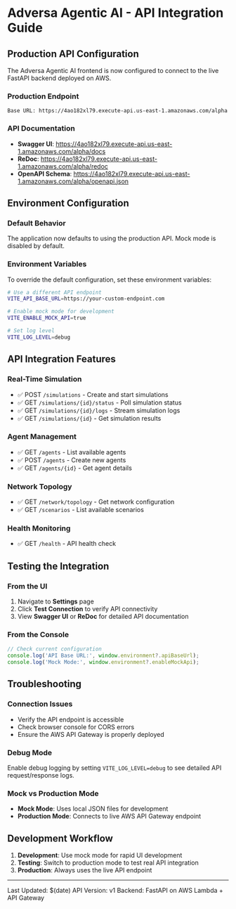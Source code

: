 
# Adversa Agentic AI - API Integration Guide

## Production API Configuration

The Adversa Agentic AI frontend is now configured to connect to the live FastAPI backend deployed on AWS.

### Production Endpoint
```
Base URL: https://4ao182xl79.execute-api.us-east-1.amazonaws.com/alpha
```

### API Documentation
- **Swagger UI**: https://4ao182xl79.execute-api.us-east-1.amazonaws.com/alpha/docs
- **ReDoc**: https://4ao182xl79.execute-api.us-east-1.amazonaws.com/alpha/redoc
- **OpenAPI Schema**: https://4ao182xl79.execute-api.us-east-1.amazonaws.com/alpha/openapi.json

## Environment Configuration

### Default Behavior
The application now defaults to using the production API. Mock mode is disabled by default.

### Environment Variables
To override the default configuration, set these environment variables:

```bash
# Use a different API endpoint
VITE_API_BASE_URL=https://your-custom-endpoint.com

# Enable mock mode for development
VITE_ENABLE_MOCK_API=true

# Set log level
VITE_LOG_LEVEL=debug
```

## API Integration Features

### Real-Time Simulation
- ✅ POST `/simulations` - Create and start simulations
- ✅ GET `/simulations/{id}/status` - Poll simulation status
- ✅ GET `/simulations/{id}/logs` - Stream simulation logs
- ✅ GET `/simulations/{id}` - Get simulation results

### Agent Management
- ✅ GET `/agents` - List available agents
- ✅ POST `/agents` - Create new agents
- ✅ GET `/agents/{id}` - Get agent details

### Network Topology
- ✅ GET `/network/topology` - Get network configuration
- ✅ GET `/scenarios` - List available scenarios

### Health Monitoring
- ✅ GET `/health` - API health check

## Testing the Integration

### From the UI
1. Navigate to **Settings** page
2. Click **Test Connection** to verify API connectivity
3. View **Swagger UI** or **ReDoc** for detailed API documentation

### From the Console
```javascript
// Check current configuration
console.log('API Base URL:', window.environment?.apiBaseUrl);
console.log('Mock Mode:', window.environment?.enableMockApi);
```

## Troubleshooting

### Connection Issues
- Verify the API endpoint is accessible
- Check browser console for CORS errors
- Ensure the AWS API Gateway is properly deployed

### Debug Mode
Enable debug logging by setting `VITE_LOG_LEVEL=debug` to see detailed API request/response logs.

### Mock vs Production Mode
- **Mock Mode**: Uses local JSON files for development
- **Production Mode**: Connects to live AWS API Gateway endpoint

## Development Workflow

1. **Development**: Use mock mode for rapid UI development
2. **Testing**: Switch to production mode to test real API integration
3. **Production**: Always uses the live API endpoint

---

Last Updated: $(date)
API Version: v1
Backend: FastAPI on AWS Lambda + API Gateway
